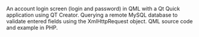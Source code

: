 An account login screen (login and password) in QML with a Qt Quick application using QT Creator.
Querying a remote MySQL database to validate entered fields using the XmlHttpRequest object.
QML source code and example in PHP.
